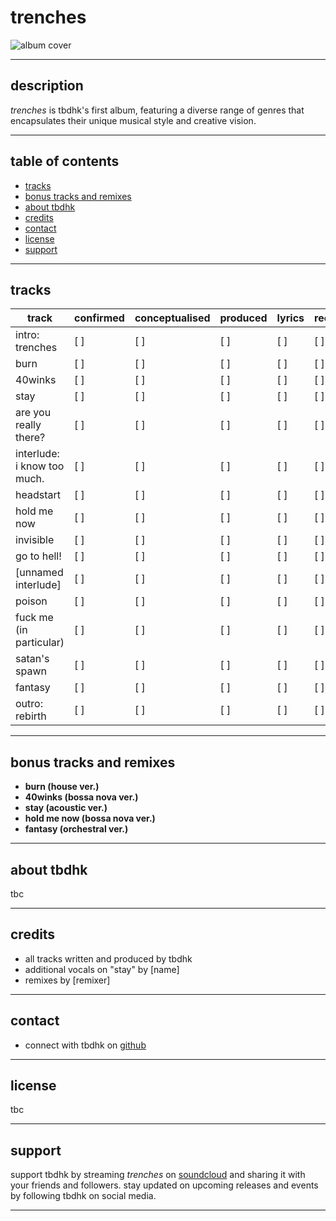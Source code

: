 # trenches

![album cover](album_cover.jpg)

---

## description

*trenches* is tbdhk's first album, featuring a diverse range of genres that encapsulates their unique musical style and creative vision.

---

## table of contents

- [tracks](#tracks)
- [bonus tracks and remixes](#bonus-tracks-and-remixes)
- [about tbdhk](#about-tbdhk)
- [credits](#credits)
- [contact](#contact)
- [license](#license)
- [support](#support)

---

## tracks

| track               | confirmed | conceptualised | produced | lyrics | recorded | mastered | completed |
|---------------------|-----------|----------------|----------|--------|----------|----------|-----------|
| intro: trenches     | [ ]       | [ ]            | [ ]      | [ ]    | [ ]      | [ ]      | [ ]       |
| burn                | [ ]       | [ ]            | [ ]      | [ ]    | [ ]      | [ ]      | [ ]       |
| 40winks             | [ ]       | [ ]            | [ ]      | [ ]    | [ ]      | [ ]      | [ ]       |
| stay                | [ ]       | [ ]            | [ ]      | [ ]    | [ ]      | [ ]      | [ ]       |
| are you really there?| [ ]      | [ ]            | [ ]      | [ ]    | [ ]      | [ ]      | [ ]       |
| interlude: i know too much. | [ ] | [ ]          | [ ]      | [ ]    | [ ]      | [ ]      | [ ]       |
| headstart           | [ ]       | [ ]            | [ ]      | [ ]    | [ ]      | [ ]      | [ ]       |
| hold me now         | [ ]       | [ ]            | [ ]      | [ ]    | [ ]      | [ ]      | [ ]       |
| invisible           | [ ]       | [ ]            | [ ]      | [ ]    | [ ]      | [ ]      | [ ]       |
| go to hell!         | [ ]       | [ ]            | [ ]      | [ ]    | [ ]      | [ ]      | [ ]       |
| [unnamed interlude] | [ ]       | [ ]            | [ ]      | [ ]    | [ ]      | [ ]      | [ ]       |
| poison              | [ ]       | [ ]            | [ ]      | [ ]    | [ ]      | [ ]      | [ ]       |
| fuck me (in particular) | [ ]   | [ ]            | [ ]      | [ ]    | [ ]      | [ ]      | [ ]       |
| satan's spawn       | [ ]       | [ ]            | [ ]      | [ ]    | [ ]      | [ ]      | [ ]       |
| fantasy             | [ ]       | [ ]            | [ ]      | [ ]    | [ ]      | [ ]      | [ ]       |
| outro: rebirth      | [ ]       | [ ]            | [ ]      | [ ]    | [ ]      | [ ]      | [ ]       |

---

## bonus tracks and remixes

- **burn (house ver.)**
- **40winks (bossa nova ver.)**
- **stay (acoustic ver.)**
- **hold me now (bossa nova ver.)**
- **fantasy (orchestral ver.)**

---

## about tbdhk

tbc

---

## credits

- all tracks written and produced by tbdhk
- additional vocals on "stay" by [name]
- remixes by [remixer]

---

## contact

- connect with tbdhk on [github](https://github.com/tb-dhk)

---

## license

tbc

---

## support

support tbdhk by streaming *trenches* on [soundcloud](https://soundcloud.com/tbdhk/sets/drafts-in-the-trenches) and sharing it with your friends and followers. stay updated on upcoming releases and events by following tbdhk on social media.

---

